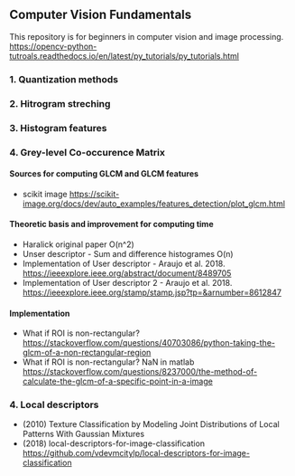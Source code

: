 ## Computer Vision Fundamentals
This repository is for beginners in computer vision and image processing. 
https://opencv-python-tutroals.readthedocs.io/en/latest/py_tutorials/py_tutorials.html
### 1. Quantization methods 


### 2. Hitrogram streching


### 3. Histogram features


### 4. Grey-level Co-occurence Matrix 
#### Sources for computing GLCM and GLCM features 
- scikit image https://scikit-image.org/docs/dev/auto_examples/features_detection/plot_glcm.html

#### Theoretic basis and improvement for computing time
- Haralick original paper O(n^2)
- Unser descriptor - Sum and difference histogrames O(n)
- Implementation of User descriptor - Araujo et al. 2018. https://ieeexplore.ieee.org/abstract/document/8489705
- Implementation of User descriptor 2 - Araujo et al. 2018. https://ieeexplore.ieee.org/stamp/stamp.jsp?tp=&arnumber=8612847

#### Implementation
- What if ROI is non-rectangular? https://stackoverflow.com/questions/40703086/python-taking-the-glcm-of-a-non-rectangular-region
- What if ROI is non-rectangular? NaN in matlab https://stackoverflow.com/questions/8237000/the-method-of-calculate-the-glcm-of-a-specific-point-in-a-image

### 4. Local descriptors
- (2010) Texture Classification by Modeling Joint Distributions of Local Patterns With Gaussian Mixtures
- (2018) local-descriptors-for-image-classification https://github.com/vdevmcitylp/local-descriptors-for-image-classification

